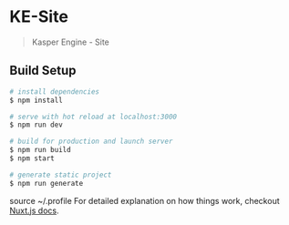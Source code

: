 # KE-Site

> Kasper Engine - Site

## Build Setup

``` bash
# install dependencies
$ npm install

# serve with hot reload at localhost:3000
$ npm run dev

# build for production and launch server
$ npm run build
$ npm start

# generate static project
$ npm run generate
```
source ~/.profile
For detailed explanation on how things work, checkout [Nuxt.js docs](https://nuxtjs.org).
